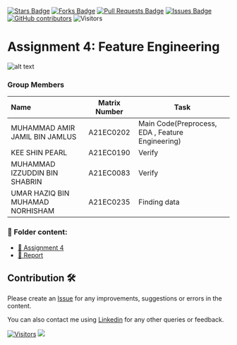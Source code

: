 <a href="https://github.com/drshahizan/HPDP/stargazers"><img src="https://img.shields.io/github/stars/drshahizan/HPDP" alt="Stars Badge"/></a>
<a href="https://github.com/drshahizan/HPDP/network/members"><img src="https://img.shields.io/github/forks/drshahizan/HPDP" alt="Forks Badge"/></a>
<a href="https://github.com/drshahizan/HPDP/pulls"><img src="https://img.shields.io/github/issues-pr/drshahizan/HPDP" alt="Pull Requests Badge"/></a>
<a href="https://github.com/drshahizan/HPDP"><img src="https://img.shields.io/github/issues/drshahizan/HPDP" alt="Issues Badge"/></a>
<a href="https://github.com/drshahizan/HPDP/graphs/contributors"><img alt="GitHub contributors" src="https://img.shields.io/github/contributors/drshahizan/HPDP?color=2b9348"></a>
![Visitors](https://api.visitorbadge.io/api/visitors?path=https%3A%2F%2Fgithub.com%2Fdrshahizan%2FHPDP&labelColor=%23d9e3f0&countColor=%23697689&style=flat)

# Assignment 4: Feature Engineering

![alt text](https://github.com/drshahizan/Python_EDA/blob/main/assignment/ass3/hpdp/DEADPOOL/download.jfif)

### Group Members

| Name                                     | Matrix Number | Task |
| :---------------------------------------- | :-------------: | ------------- |
|MUHAMMAD AMIR JAMIL BIN JAMLUS          | A21EC0202     | Main Code(Preprocess, EDA , Feature Engineering)   |
|KEE SHIN PEARL         | A21EC0190     | Verify   |
|MUHAMMAD IZZUDDIN BIN SHABRIN           | A21EC0083   | Verify    |
|UMAR HAZIQ BIN MUHAMAD NORHISHAM            |  A21EC0235   | Finding data     |


### 📂 Folder content:
* [📖 Assignment 4](https://colab.research.google.com/drive/1IUtHn3uquC9a8zxqO4cbUm4mahicJdHc)
* [📖 Report](assignment/ass4/hpdp/DEADPOOL/featureengineering.md)


## Contribution 🛠️
Please create an [Issue](https://github.com/drshahizan/HPDP/issues) for any improvements, suggestions or errors in the content.

You can also contact me using [Linkedin](https://www.linkedin.com/in/drshahizan/) for any other queries or feedback.

[![Visitors](https://api.visitorbadge.io/api/visitors?path=https%3A%2F%2Fgithub.com%2Fdrshahizan&labelColor=%23697689&countColor=%23555555&style=plastic)](https://visitorbadge.io/status?path=https%3A%2F%2Fgithub.com%2Fdrshahizan)
![](https://hit.yhype.me/github/profile?user_id=81284918)



